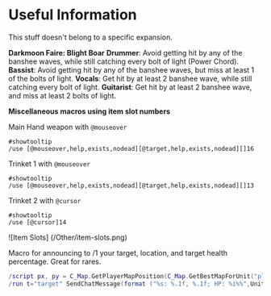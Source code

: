 # Useful Information
This stuff doesn't belong to a specific expansion.

**__Darkmoon Faire:  Blight Boar__**
**Drummer**:  Avoid getting hit by any of the banshee waves, while still catching every bolt of light (Power Chord).
**Bassist**:  Avoid getting hit by any of the banshee waves, but miss at least 1 of the bolts of light.
**Vocals**:  Get hit by at least 2 banshee wave, while still catching every bolt of light.
**Guitarist**:  Get hit by at least 2 banshee wave, and miss at least 2 bolts of light.

**Miscellaneous macros using item slot numbers**

Main Hand weapon with `@mouseover`
```
#showtooltip
/use [@mouseover,help,exists,nodead][@target,help,exists,nodead][]16
```

Trinket 1 with `@mouseover`
```
#showtooltip
/use [@mouseover,help,exists,nodead][@target,help,exists,nodead][]13
```

Trinket 2 with `@cursor`
```
#showtooltip
/use [@cursor]14
```
![Item Slots] (/Other/item-slots.png)

Macro for announcing to /1 your target, location, and target health percentage.  Great for rares.
```Lua
/script px, py = C_Map.GetPlayerMapPosition(C_Map.GetBestMapForUnit("player"), "player"):GetXY()
/run t="target" SendChatMessage(format ("%s: %.1f, %.1f; HP: %i%%",UnitName(t),px*100,py*100,(UnitHealth(t)/UnitHealthMax(t)*100)),  "CHANNEL", nil, 1);
```

